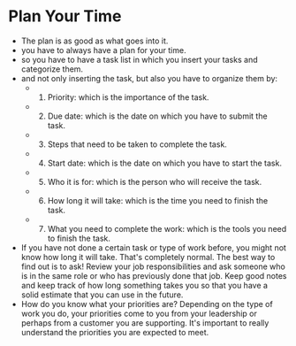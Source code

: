 # Plan Your Time
* The plan is as good as what goes into it. 
* you have to always have a plan for your time.
* so you have to have a task list in which you insert your tasks and categorize them.
* and not only inserting the task, but also you have to organize them by: 
  * 1. Priority: which is the importance of the task.
  * 2. Due date: which is the date on which you have to submit the task.
  * 3. Steps that need to be taken to complete the task.
  * 4. Start date: which is the date on which you have to start the task.
  * 5. Who it is for: which is the person who will receive the task.
  * 6. How long it will take: which is the time you need to finish the task.
  * 7. What you need to complete the work: which is the tools you need to finish the task.
* If you have not done a certain task or type of work before, you might not know how long it will take. That's completely normal. The best way to find out is to ask! Review your job responsibilities and ask someone who is in the same role or who has previously done that job. Keep good notes and keep track of how long something takes you so that you have a solid estimate that you can use in the future.
* How do you know what your priorities are? Depending on the type of work you do, your priorities come to you from your leadership or perhaps from a customer you are supporting. It's important to really understand the priorities you are expected to meet. 